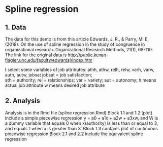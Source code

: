 # Spline regression 

## 1. Data
The data for this demo is from this article Edwards, J. R., & Parry, M. E. (2018). On the use of spline regression in the study of congruence in organizational research. Organizational Research Methods, 21(1), 68-110. <br /> 
The link for the original data is http://public.kenan-flagler.unc.edu/faculty/edwardsj/index.htm

I select some variables of job attributes: athh, athw, relh, relw, varh, varw, auth, autw, jobsat
jobsat = job satisfaction; <br /> 
ath = authority; 
rel = relationships;
var = variety;
aut = autonomy;
h means actual job attribute
w means desired job attribute

## 2. Analysis 
Analysis is in the Rmd file (spline regression.Rmd)
Block 1.1 and 1.2 (plot) include a simple piecewise regression y = a0 + a1x + a2w + a3xw, and W is a dummy variable that equals 0 when x(authority) is less than or equal to 3, and equals 1 when x is greater than 3.
Block 1.3 contains plot of continuous piecewise regression
Block 2.1 and 2.2 include the equivalent spline regression
